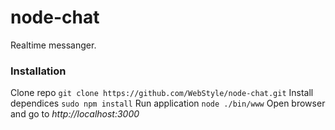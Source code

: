 # node-chat
Realtime messanger.

### Installation
Clone repo
```git clone https://github.com/WebStyle/node-chat.git```
Install dependices
```sudo npm install```
Run application
```node ./bin/www```
Open browser and go to *http://localhost:3000*
